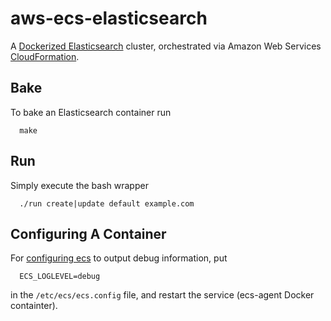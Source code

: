 # aws-ecs-elasticsearch
A [Dockerized Elasticsearch](https://github.com/dockerfile/elasticsearch) cluster, orchestrated via Amazon Web Services [CloudFormation](http://www.cloudsarelies.com.s3-website-eu-west-1.amazonaws.com/).

## Bake
To bake an Elasticsearch container run
```
  make
```

## Run
Simply execute the bash wrapper
```
  ./run create|update default example.com
```

## Configuring A Container
For [configuring ecs](http://docs.aws.amazon.com/AmazonECS/latest/developerguide/ecs-agent-config.html) to  output debug information, put
```
  ECS_LOGLEVEL=debug
```
in the ```/etc/ecs/ecs.config``` file, and restart the service (ecs-agent Docker containter).

